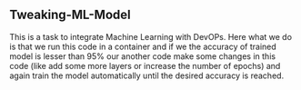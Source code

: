## Tweaking-ML-Model

This is a task to integrate Machine Learning with DevOPs.
Here what we do is that we run this code in a container and if we the accuracy of trained model is lesser than 95% our another code make some changes in this code (like add some more layers or increase the number of epochs) and again train the model automatically until the desired accuracy is reached.
